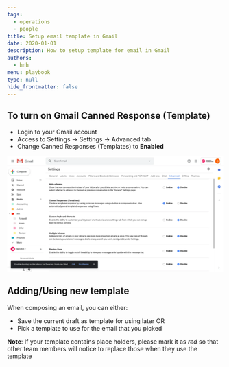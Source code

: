 ```yaml
---
tags: 
  - operations
  - people
title: Setup email template in Gmail
date: 2020-01-01
description: How to setup template for email in Gmail 
authors: 
  - hnh
menu: playbook
type: null
hide_frontmatter: false
---
```


## To turn on Gmail Canned Response (Template)
- Login to your Gmail account
- Access to Settings -> Settings -> Advanced tab
- Change Canned Responses (Templates) to **Enabled**

![](assets/setup-email-template.webp)

## Adding/Using new template
When composing an email, you can either:
- Save the current draft as template for using later OR
- Pick a template to use for the email that you picked

**Note**: If your template contains place holders, please mark it as *red* so that other team members will notice to replace those when they use the template